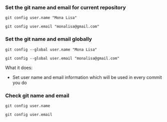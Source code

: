 ### Set the git name and email for current repository

`git config user.name "Mona Lisa"`

`git config user.email "monalisa@gmail.com"`

### Set the git name and email globally

`git config --global user.name "Mona Lisa"`

`git config --global user.email "monalisa@gmail.com"`

What it does:

* Set user name and email information which will be used in every commit you do

### Check git name and email

`git config user.name`

`git config user.email`